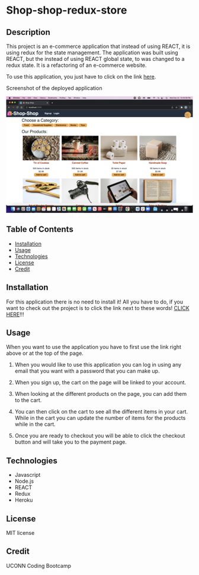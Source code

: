 # Shop-shop-redux-store

## Description 

This project is an e-commerce application that instead of using REACT, it is using redux for the state management. The application was built using REACT, but the instead of using REACT global state, to was changed to a redux state. It is a refactoring of an e-commerce website. 

To use this application, you just have to click on the link [here](https://week-22-shop-shop-redux-store.herokuapp.com/).

Screenshot of the deployed application

![Screenshot](./shop-shop-redux-store-screenshot.png)

## Table of Contents 

* [Installation](#installation)
* [Usage](#usage)
* [Technologies](#technologies)
* [License](#license)
* [Credit](#credit)

## Installation 

For this application there is no need to install it! All you have to do, if you want to check out the project is to click the link next to these words! 
[CLICK HERE](https://week-22-shop-shop-redux-store.herokuapp.com/)!!!

## Usage

When you want to use the application you have to first use the link right above or at the top of the page. 

1. When you would like to use this application you can log in using any email that you want with a password that you can make up. 

2. When you sign up, the cart on the page will be linked to your account. 

3. When looking at the different products on the page, you can add them to the cart.

4. You can then click on the cart to see all the different items in your cart. While in the cart you can update the number of items for the products while in the cart. 

5. Once you are ready to checkout you will be able to click the checkout button and will take you to the payment page. 

## Technologies

* Javascript
* Node.js
* REACT
* Redux
* Heroku

## License 

MIT license

## Credit

UCONN Coding Bootcamp




